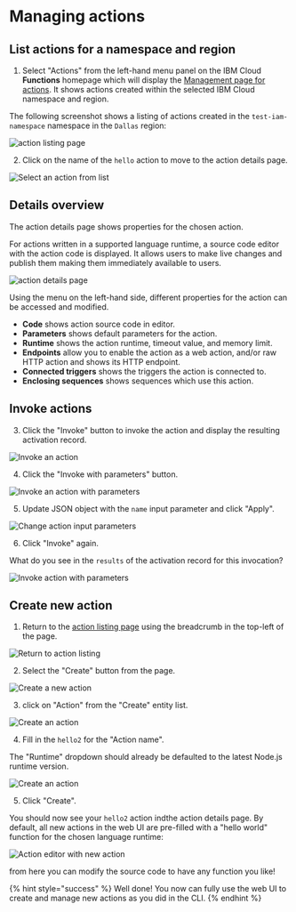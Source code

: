 # Managing actions

## List actions for a namespace and region

1. Select "Actions" from the left-hand menu panel on the IBM Cloud **Functions** homepage which will display the [Management page for actions](https://cloud.ibm.com/functions/actions). It shows actions created within the selected IBM Cloud namespace and region.

The following screenshot shows a listing of actions created in the `test-iam-namespace` namespace in the `Dallas` region:

![action listing page](images/101-ex5-action-list.png)

2. Click on the name of the `hello` action to move to the action details page.

![Select an action from list](images/101-ex5-action-list-select.png)

## Details overview

The action details page shows properties for the chosen action.

For actions written in a supported language runtime, a source code editor with the action code is displayed. It allows users to make live changes and publish them making them immediately available to users.

![action details page](images/101-ex5-action-details.png)

Using the menu on the left-hand side, different properties for the action can be accessed and modified.

* **Code** shows action source code in editor.
* **Parameters** shows default parameters for the action.
* **Runtime** shows the action runtime, timeout value, and memory limit.
* **Endpoints** allow you to enable the action as a web action, and/or raw HTTP action and shows its HTTP endpoint.
* **Connected triggers** shows the triggers the action is connected to.
* **Enclosing sequences** shows sequences which use this action.

## Invoke actions

3. Click the "Invoke" button to invoke the action and display the resulting activation record.

![Invoke an action](images/101-ex5-action-invoke.png)

4. Click the "Invoke with parameters" button.

![Invoke an action with parameters](images/101-ex5-action-invoke-with-params.png)

5. Update JSON object with the `name` input parameter and click "Apply".

![Change action input parameters](images/101-ex5-action-change-params.png)

6. Click "Invoke" again.

What do you see in the `results` of the activation record for this invocation?

![Invoke action with parameters](images/101-ex5-action-invoke-with-name-param.png)

## Create new action

1. Return to the [action listing page](https://cloud.ibm.com/functions/actions) using the breadcrumb in the top-left of the page.

![Return to action listing](images/101-ex5-action-breadcrumb.png)

2. Select the "Create" button from the page.

![Create a new action](images/101-ex5-action-create.png)

3. click on "Action" from the "Create" entity list.

![Create an action](images/101-ex5-entity-create-action.png)

4. Fill in the `hello2` for the "Action name".

The "Runtime" dropdown should already be defaulted to the latest Node.js runtime version.

![Create an action](images/101-ex5-action-create-new.png)

5. Click "Create".

You should now see your `hello2` action indthe action details page. By default, all new actions in the web UI are pre-filled with a "hello world" function for the chosen language runtime:

![Action editor with new action](images/101-ex5-action-create-new-editor.png)

from here you can modify the source code to have any function you like!

{% hint style="success" %}
Well done! You now can fully use the web UI to create and manage new actions as you did in the CLI.
{% endhint %}

